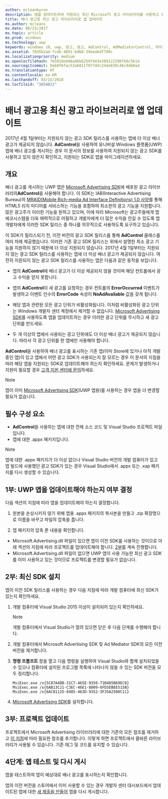 ```yaml
---
author: mcleanbyron
description: 앱을 업데이트하여 지원되는 최신 Microsoft 광고 라이브러리를 사용하고 앱이 배너 광고를 계속 받도록 하는 방법을 알아봅니다.
title: 배너 광고용 최신 광고 라이브러리로 앱 업데이트
ms.author: mcleans
ms.date: 08/23/2017
ms.topic: article
ms.prod: windows
ms.technology: uwp
keywords: windows 10, uwp, 광고, 광고, AdControl, AdMediatorControl, 마이그레이션
ms.assetid: f8d5b2ad-fcdb-4891-bd68-39eeabdf799c
ms.localizationpriority: medium
ms.openlocfilehash: 76581de948a4bb62597443e389122298f69c561d
ms.sourcegitcommit: 0ab8f6fac53a6811f977ddc24de039c46c9db0ad
ms.translationtype: HT
ms.contentlocale: ko-KR
ms.lasthandoff: 03/15/2018
ms.locfileid: "1654812"
---
```

# <a name="update-your-app-to-the-latest-advertising-libraries-for-banner-ads"></a>배너 광고용 최신 광고 라이브러리로 앱 업데이트

2017년 4월 1일부터는 지원되지 않는 광고 SDK 릴리스를 사용하는 앱에 더 이상 배너 광고가 제공되지 않습니다. **AdControl**을 사용하여 유니버설 Windows 플랫폼(UWP) 앱에 배너 광고를 게시하는 경우 이 문서의 정보를 사용하여 지원되지 않는 광고 SDK를 사용하고 있지 않은지 확인하고, 지원되는 SDK로 앱을 마이그레이션하세요.

## <a name="overview"></a>개요

배너 광고를 게시하는 UWP 앱은 [Microsoft Advertising SDK](http://aka.ms/ads-sdk-uwp)에 배포된 광고 라이브러리의**AdControl**을 사용해야 합니다. 이 SDK는 IAB(Interactive Advertising Bureau)의 [MRAID(Mobile Rich-media Ad Interface Definitions) 1.0 사양](http://www.iab.com/wp-content/uploads/2015/08/IAB_MRAID_VersionOne.pdf)를 통해 HTML5 리치 미디어를 서비스하는 기능을 포함하여 최소한의 광고 기능을 지원합니다. 많은 광고주가 이러한 기능을 원하고 있으며, 이에 따라 Microsoft는 광고주들에게 앱 에코시스템을 더욱 매력적으로 어필하고 개발자에게 더 많은 수익을 안길 수 있도록 앱 개발자에게 이러한 SDK 릴리스 중 하나를 의무적으로 사용하도록 요구하고 있습니다.

이 SDK가 릴리스되기 전, 이전 버전의 광고 SDK 릴리스를 통해 **AdControl** 클래스를 여러 차례 제공했습니다. 이러한 기존 광고 SDK 릴리스는 위에서 설명한 최소 광고 기능을 지원하지 않기 때문에 더 이상 지원되지 않습니다. 2017년 4월 1일부터는 지원되지 않는 광고 SDK 릴리스를 사용하는 앱에 더 이상 배너 광고가 제공되지 않습니다. 여전히 지원되지 않는 광고 SDK 릴리스를 사용하는 앱은 다음과 같은 동작을 보입니다.

* 앱의 **AdControl**에 배너 광고가 더 이상 제공되지 않을 것이며 해당 컨트롤에서 광고 수익을 얻지 못합니다.

* 앱의 **AdControl**이 새 광고를 요청하는 경우 컨트롤의 **ErrorOccurred** 이벤트가 발생하고 이벤트 인수의 **ErrorCode** 속성이 **NoAdAvailable** 값을 갖게 됩니다.

* 해당 앱과 관련된 모든 광고 단위가 비활성화됩니다. 이처럼 비활성화된 광고 단위는 Windows 개발자 센터 계정에서 제거할 수 없습니다. [Microsoft Advertising SDK](http://aka.ms/ads-sdk-uwp)를 사용하도록 앱을 업데이트하는 경우 이러한 광고 단위를 무시하고 새 광고 단위를 만드세요.

* 두 개 이상의 앱에서 사용되는 광고 단위에도 더 이상 배너 광고가 제공되지 않습니다. 따라서 각 광고 단위를 한 앱에만 사용해야 합니다.

**AdControl**을 사용하여 배너 광고를 표시하는 기존 앱(이미 Store에 있거나 아직 개발 중인 앱)이 있고 앱에서 어떤 광고 SDK가 사용되는지 잘 모르는 경우 이 문서의 지침을 따라 해당 앱을 지원되는 SDK로 업데이트해야 하는지 확인하세요. 문제가 발생하거나 지원이 필요할 경우 [고객 지원 센터에 문의](http://go.microsoft.com/fwlink/?LinkId=393643)하세요.

> [!NOTE]
> 앱이 이미 [Microsoft Advertising SDK](http://aka.ms/ads-sdk-uwp)(UWP 앱용)를 사용하는 경우 앱을 더 변경할 필요가 없습니다.

## <a name="prerequisites"></a>필수 구성 요소

* **AdControl**을 사용하는 앱에 대한 전체 소스 코드 및 Visual Studio 프로젝트 파일입니다.
* 앱에 대한 .appx 패키지입니다.

> [!NOTE]
> 앱에 대한 .appx 패키지가 더 이상 없으나 Visual Studio 버전의 개발 컴퓨터가 있고 앱 빌드에 사용했던 광고 SDK가 있는 경우 Visual Studio에서 .appx 또는 .xap 패키지를 다시 생성할 수 있습니다.

<span id="part-1" />

## <a name="part-1-determine-whether-you-need-to-update-your-uwp-app"></a>1부: UWP 앱을 업데이트해야 하는지 여부 결정

다음 섹션의 지침에 따라 앱을 업데이트해야 하는지 결정합니다.

1. 원본을 손상시키지 않기 위해 앱용 .appx 패키지의 복사본을 만들고 .zip 확장명으로 이름을 바꾸고 파일의 압축을 풉니다.

2. 앱 패키지의 압축 푼 내용을 확인합니다.
  * Microsoft.Advertising.dll 파일이 있으면 앱이 이전 SDK를 사용하는 것이므로 아래 섹션의 지침에 따라 프로젝트를 업데이트해야 합니다. [2부](update-your-app-to-the-latest-advertising-libraries.md#part-2)를 계속 진행합니다.
  * Microsoft.Advertising.dll 파일이 없으면 UWP 앱이 사용 가능한 최신 광고 SDK를 이미 사용하고 있는 것이므로 프로젝트를 변경할 필요가 없습니다.


<span id="part-2" />

## <a name="part-2-install-the-latest-sdk"></a>2부: 최신 SDK 설치

앱이 이전 SDK 릴리스를 사용하는 경우 다음 지침에 따라 개발 컴퓨터에 최신 SDK가 있는지 확인하세요.

1. 개발 컴퓨터에 Visual Studio 2015 이상이 설치되어 있는지 확인하세요.
    > [!NOTE]
    > 개발 컴퓨터에서 Visual Studio가 열려 있으면 닫은 후 다음 단계를 수행해야 합니다.

1.  개발 컴퓨터에서 Microsoft Advertising SDK 및 Ad Mediator SDK의 모든 이전 버전을 제거합니다.

2.  **명령 프롬프트** 창을 열고 다음 명령을 실행하여 Visual Studio와 함께 설치되었을 수 있으나 컴퓨터에 설치된 프로그램 목록에 나타나지 않을 수 있는 SDK 버전을 모두 정리합니다.
    ```syntax
    MsiExec.exe /x{5C87A4DB-31C7-465E-9356-71B485B69EC8}
    MsiExec.exe /x{6AB13C21-C3EC-46E1-8009-6FD5EBEE515B}
    MsiExec.exe /x{6AC81125-8485-463D-9352-3F35A2508C11}
    ```

3.  [Microsoft Advertising SDK](http://aka.ms/ads-sdk-uwp)를 설치합니다.

## <a name="part-3-update-your-project"></a>3부: 프로젝트 업데이트

프로젝트에서 Microsoft Advertising 라이브러리에 대한 기존의 모든 참조를 제거하고 [이 지침](install-the-microsoft-advertising-libraries.md#reference)에 따라 필요한 참조를 추가합니다. 이렇게 하면 프로젝트에서 올바른 라이브러리가 사용될 수 있습니다. 기존 태그 및 코드를 유지할 수 있습니다.

## <a name="part-4-test-and-republish-your-app"></a>4단계: 앱 테스트 및 다시 게시

앱을 테스트하여 앱이 예상대로 배너 광고를 표시하는지 확인합니다.

앱의 이전 버전을 스토어에서 이미 사용할 수 있는 경우 개발자 센터 대시보드에서 업데이트된 앱에 대한 [새 제출을 만들어](../publish/app-submissions.md) 앱을 다시 게시합니다.
